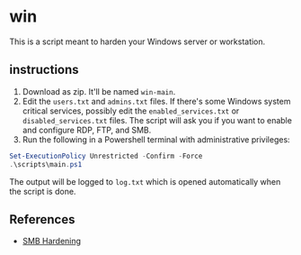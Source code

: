 # win
This is a script meant to harden your Windows server or workstation.

## instructions
1. Download as zip. It'll be named ```win-main```.
2. Edit the `users.txt` and `admins.txt` files. If there's some Windows system critical services, possibly edit the `enabled_services.txt` or `disabled_services.txt` files. The script will ask you if you want to enable and configure RDP, FTP, and SMB.
3. Run the following in a Powershell terminal with administrative privileges:
```powershell
Set-ExecutionPolicy Unrestricted -Confirm -Force
.\scripts\main.ps1
```
The output will be logged to `log.txt` which is opened automatically when the script is done. 

## References
- [SMB Hardening](https://github.com/ojas623/CYEE-scripts/blob/main/Windows%2010/application%20security/smbConfig.ps1)